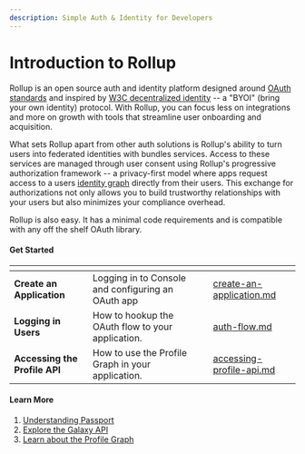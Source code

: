 ```yaml
---
description: Simple Auth & Identity for Developers
---
```


# Introduction to Rollup

Rollup is an open source auth and identity platform designed around [OAuth standards](https://www.rfc-editor.org/rfc/rfc6749) and inspired by [W3C decentralized identity](https://w3c.github.io/did-core/) -- a "BYOI" (bring your own identity) protocol. With Rollup, you can focus less on integrations and more on growth with tools that streamline user onboarding and acquisition.

What sets Rollup apart from other auth solutions is Rollup's ability to turn users into federated identities with bundles services. Access to these services are managed through user consent using Rollup's progressive authorization framework -- a privacy-first model where apps request access to a users [identity graph](../../platform/profile-graph.md) directly from their users. This exchange for authorizations not only allows you to build trustworthy relationships with your users but also minimizes your compliance overhead.

Rollup is also easy. It has a minimal code requirements and is compatible with any off the shelf OAuth library.

#### Get Started

<table data-view="cards"><thead><tr><th></th><th></th><th></th><th data-hidden data-card-target data-type="content-ref"></th></tr></thead><tbody><tr><td><strong>Create an Application</strong></td><td>Logging in to Console and configuring an OAuth app</td><td></td><td><a href="../../getting-started/create-an-application.md">create-an-application.md</a></td></tr><tr><td><strong>Logging in Users</strong></td><td>How to hookup the OAuth flow to your application.</td><td></td><td><a href="../../getting-started/auth-flow.md">auth-flow.md</a></td></tr><tr><td><strong>Accessing the Profile API</strong></td><td>How to use the Profile Graph in your application.</td><td></td><td><a href="../../getting-started/accessing-profile-api.md">accessing-profile-api.md</a></td></tr></tbody></table>

#### Learn More

1. [Understanding Passport](../../platform/passport.md)
2. [Explore the Galaxy API](../../reference/galaxy-api.md)
3. [Learn about the Profile Graph](../../platform/profile-graph.md)
